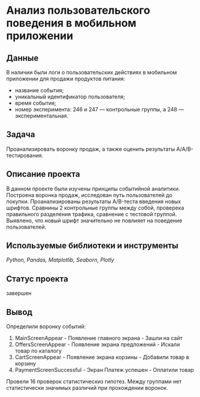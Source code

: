# Анализ пользовательского поведения в мобильном приложении

## Данные
В наличии были логи о пользовательских действиях в мобильном приложении для продажи продуктов питания:

* название события;
* уникальный идентификатор пользователя;
* время события;
* номер эксперимента: 246 и 247 — контрольные группы, а 248 — экспериментальная.

## Задача
Проанализировать воронку продаж, а также оценить результаты A/A/B-тестирования.

## Описание проекта
В данном проекте были изучены принципы событийной аналитики. Построена воронка продаж, исследован путь пользователей до покупки. Проанализированы
результаты A/B-теста введения новых шрифтов. Сравнины 2 контрольные группы между собой, проверека правильного разделения трафика, сравнение с тестовой группой. 
Выявлено, что новый шрифт значительно не повлияет на поведение пользователей.

## Используемые библиотеки и инструменты
*Python, Pandas, Matplotlib, Seaborn, Plotly*

## Статус проекта
завершен

## Вывод
Определили воронку событий:
1. MainScreenAppear - Появление главного экрана - Зашли на сайт
2. OffersScreenAppear - Появление экрана предложений - Искали товар по каталогу
3. CartScreenAppear - Появление экрана корзины - Добавили товар в корзину
4. PaymentScreenSuccessful - Экран Платеж успешен - Оплатили товар

Провели 16 проверок статистическиз гипотез. Между группами нет статистически значимых различий при прохождении воронок.
